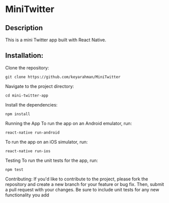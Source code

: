 # MiniTwitter

## Description

This is a mini Twitter app built with React Native.

## Installation:

Clone the repository:
```
git clone https://github.com/keyarahman/MiniTwitter
```

Navigate to the project directory:
```
cd mini-twitter-app
```

Install the dependencies:
```
npm install
```

Running the App
To run the app on an Android emulator, run:
```
react-native run-android
```

To run the app on an iOS simulator, run:
```
react-native run-ios
```

Testing
To run the unit tests for the app, run:
```
npm test
 ```
Contributing:
If you'd like to contribute to the project, please fork the repository and create a new branch for your feature or bug fix. Then, submit a pull request with your changes. Be sure to include unit tests for any new functionality you add

